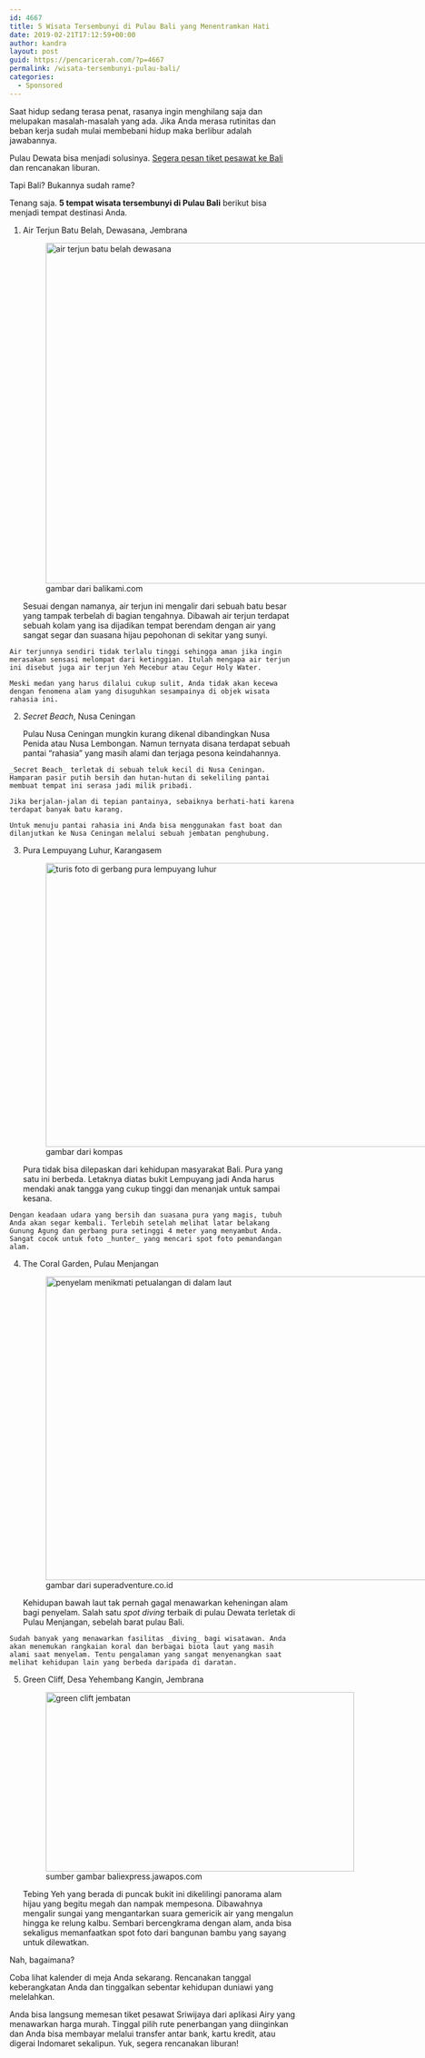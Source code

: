 ```yaml
---
id: 4667
title: 5 Wisata Tersembunyi di Pulau Bali yang Menentramkan Hati
date: 2019-02-21T17:12:59+00:00
author: kandra
layout: post
guid: https://pencaricerah.com/?p=4667
permalink: /wisata-tersembunyi-pulau-bali/
categories:
  - Sponsored
---
```

Saat hidup sedang terasa penat, rasanya ingin menghilang saja dan melupakan masalah-masalah yang ada. Jika Anda merasa rutinitas dan beban kerja sudah mulai membebani hidup maka berlibur adalah jawabannya.

Pulau Dewata bisa menjadi solusinya. <a href="https://www.airyrooms.com/tiket-pesawat" rel="noopener noreferrer" target="_blank">Segera pesan tiket pesawat ke Bali</a> dan rencanakan liburan.

Tapi Bali? Bukannya sudah rame?

Tenang saja. **5 tempat wisata tersembunyi di Pulau Bali** berikut bisa menjadi tempat destinasi Anda.

  1. Air Terjun Batu Belah, Dewasana, Jembrana  
    <figure style="width: 800px" class="wp-caption alignnone"><img loading="lazy" src="https://lh3.googleusercontent.com/IPEOfGkQ4rhtclzuru_qDm36zNnKgmrZ2_UdF9HGeEavSUbSxakjmZ6abLcfsygz0D79AZiWU3kWYcRWf7fLa2X6Td8Z3KuVREU2R_DL8b1v_wh5bMddOPoRq1hP_9NyNr6rZ1UIRQ=w800-h600-no" width="800" height="600" alt="air terjun batu belah dewasana" class="size-full" /><figcaption class="wp-caption-text">gambar dari balikami.com</figcaption></figure></p> 
    Sesuai dengan namanya, air terjun ini mengalir dari sebuah batu besar yang tampak terbelah di bagian tengahnya. Dibawah air terjun terdapat sebuah kolam yang isa dijadikan tempat berendam dengan air yang sangat segar dan suasana hijau pepohonan di sekitar yang sunyi. 
    
    Air terjunnya sendiri tidak terlalu tinggi sehingga aman jika ingin merasakan sensasi melompat dari ketinggian. Itulah mengapa air terjun ini disebut juga air terjun Yeh Mecebur atau Cegur Holy Water. 
    
    Meski medan yang harus dilalui cukup sulit, Anda tidak akan kecewa dengan fenomena alam yang disuguhkan sesampainya di objek wisata rahasia ini.

  2. _Secret Beach_, Nusa Ceningan  
    </p> 
    Pulau Nusa Ceningan mungkin kurang dikenal dibandingkan Nusa Penida atau Nusa Lembongan. Namun ternyata disana terdapat sebuah pantai &#8220;rahasia&#8221; yang masih alami dan terjaga pesona keindahannya.
    
    _Secret Beach_ terletak di sebuah teluk kecil di Nusa Ceningan. Hamparan pasir putih bersih dan hutan-hutan di sekeliling pantai membuat tempat ini serasa jadi milik pribadi.
    
    Jika berjalan-jalan di tepian pantainya, sebaiknya berhati-hati karena terdapat banyak batu karang. 
    
    Untuk menuju pantai rahasia ini Anda bisa menggunakan fast boat dan dilanjutkan ke Nusa Ceningan melalui sebuah jembatan penghubung.

  3. Pura Lempuyang Luhur, Karangasem  
    <figure style="width: 750px" class="wp-caption alignnone"><img loading="lazy" src="https://lh3.googleusercontent.com/ilmPWeumAM4qh_0PD9YqELth7tl1D5_suh2awlbULdaytBVWPcAFQunYm9xiut1Zmu7bxib6Nunyyi6qpKL3xysOEgu-KxIyeRiFNR5tTpVeS7QmFwS1kTQAv6DeKJ2U9sGo-u2XvSI7BfT_mR6n_29OIJue1NNc1B09q1a-t7xmm89JtycwvPF8E2VqJ3kr7WX2e6NklGQKAWVeBiAQqd8t-LocCUXFI6FHufhRDXgi7O43xUaE1MYbINeLvUljN-tYeNLbxoMRjhhc9VDXyD2SKHAljvecrdZ3ZjtITck421UzHApeOC-EV8tgFO9bx-39HtSDbxf0pijiTRgc23xH8Xr57RGkL83WpkP8z6vBZeDKAd6i7UERQS9Q-1lDNn3kUPXcq3PWm7fO1nU_qLNn4I1Oy-pGaYxoaOkBb-9dsKsrpQhBu-ZbP4n51CS3pmj7GvlUC0Xr-DxQ-oX2fQkMP2Dg0ELsn1tut8ves9oyn0DuV9TMVOyL1vx-trS7gr8hQ2SBIG5L_ii_-CuEc8WgDc_CVClb1YXVPyU279eW8Sa75Pn_XS5zjTaslMZg-2Z2kvfUWXMK0U-1pT4ba9SBJLCIrAGgNRcXhqJ190j1rSawgmAPlVPHm8p1wXGkYaHrtS-iryOrwkToPb7k2QQrACrJ_VSllHmD1buZ44479bqXzPm8IRldZGE0jsp9vkKL0uRZnKVlDF7d5aB3flwR=w750-h500-no" width="750" height="500" alt="turis  foto di gerbang pura lempuyang luhur" class="size-full" /><figcaption class="wp-caption-text">gambar dari kompas</figcaption></figure></p> 
    Pura tidak bisa dilepaskan dari kehidupan masyarakat Bali. Pura yang satu ini berbeda. Letaknya diatas bukit Lempuyang jadi Anda harus mendaki anak tangga yang cukup tinggi dan menanjak untuk sampai kesana.
    
    Dengan keadaan udara yang bersih dan suasana pura yang magis, tubuh Anda akan segar kembali. Terlebih setelah melihat latar belakang Gunung Agung dan gerbang pura setinggi 4 meter yang menyambut Anda. Sangat cocok untuk foto _hunter_ yang mencari spot foto pemandangan alam.

  4. The Coral Garden, Pulau Menjangan  
    <figure style="width: 800px" class="wp-caption alignnone"><img loading="lazy" src="https://lh3.googleusercontent.com/ePpx__-YuM0ej6Y15tZT4C4jKAmjPBKW96kDcDNfeoGS2qhoXXl3vJKh9gB5O9-3wIaimJojjyDF_DyyOZtMHv-BcVID99Pqg6dIZ0YPn8LjbVN7EYJnN_ErKkvPPSxq2ZGVOlgJ0Tn_VeIBthWXjWlEaDj0tuNld3Uhs5kjSpVtumFobjZrV9siQE6aufJL-Dm9GuWM6busFzUkwj5CMHzJPgY8h9U3tJMwzONNbEIiOOrMLXp02ymXLLH7Hp2OSyDHm7GEXb5McH3UNLSgnoioUHFlWFXwEGKFb4bhhy9k0fXNQBVcNL0TWPkN55C68OXRHvNfsIiHmQ-uSf1RTj-134huxnThDDVz9BK0Xy8ZURnpXAy2sER1K4JdrtjFtCyfaq9XUXJR4uqszrGehWTPAbT7Fucz05KO21iE4EPf3QbYdYMI5e7ZCv_N6gpAqRRkaEQdr6SQHnA6OLb1LlGKNX2pIWYmFq13q4EfMQHuDelGbPWl1ZdEhLZStNsyQJBu4noD34Ot5wxBhnzROI_xJuq6Y6wLbE2MSc7Pi4jPduow0ADqTM_cTw-h1hMCDkuZfSFTSGckUt9vp7aC6JoB0JTT4e33SlJW6V4NIV00gEeGGNaepRyOll3TzWhPDg3AInFK1mYddpBcxXJFr6R0_zuqFkNiLZy7xIIgRJeZF-EiPiyuyOPOlKZYpHVvC8Gjoppp0MgZMGYwaFgL8Sea=w800-h535-no" width="800" height="535" alt="penyelam menikmati petualangan di dalam laut" class="size-full" /><figcaption class="wp-caption-text">gambar dari superadventure.co.id</figcaption></figure></p> 
    Kehidupan bawah laut tak pernah gagal menawarkan keheningan alam bagi penyelam. Salah satu _spot diving_ terbaik di pulau Dewata terletak di Pulau Menjangan, sebelah barat pulau Bali.
    
    Sudah banyak yang menawarkan fasilitas _diving_ bagi wisatawan. Anda akan menemukan rangkaian koral dan berbagai biota laut yang masih alami saat menyelam. Tentu pengalaman yang sangat menyenangkan saat melihat kehidupan lain yang berbeda daripada di daratan.

  5. Green Cliff, Desa Yehembang Kangin, Jembrana  
    <figure style="width: 543px" class="wp-caption alignnone"><img loading="lazy" src="https://lh3.googleusercontent.com/KHWAWSaWoxcCeE5QYQdSTTWsmWkLeDN_rdZyj43-ff6cLX6L9e3d5w0bh1Y9UzLP7outRmUiv9-Vq8aDLZ6TLCih5z8WFyjdhNIwWZ3DWJlVsZtX8VUqYojo-_IrIArWdLfxd4SnSsHO7TNGSBSNtYmF184D1uWUI-UHnlqx-v0FRMhpUt_lQpUuZ2Fo_2VBoeMEDdweeN-GiHYW0n6sXEAFVpwO7OF2jjR1hnUEMrriLAtQ3ko-QhrI0nYjqjjHar0e38549XqvgzvwMoJJWdnp9KA6lXNELlzGOPUgT3cQ5SYdg4T6EShkcBSYORqy4j7yOvTGaxt5ub0oNm16qU_68-TnK4AWIoOA0ALxUA8fjK0e1xALa6ZiLrXPas_EEYUMtHVn1L5sArEgVLiqaIO2b-6HAEERCYnDiPyvgBI10o-W81FOacIAUSymCLy9iAB0FWK76uwFPSlC4pIoHtaAOqqIyJDZDxUFqEHuQPGJEDw2u6vPDL1tuVK09kX7YEkMjmVoXVJsF9228CAuDHVcXfF86weqPUqwwS6MLUpjMcZmgUEeQpB-FLMDJb4dUJGOlHcZKCY1_sv7KJiZSCj8t_iy1ljDvyyyHCwbMB5ynM92aR99CsmgGBYyqZDXSwVIgKemtiivSgJ3MTzB2xJP_eULBXT55sUDYzcOpEVbzXP4nko4pdB8EaeW8HkIyJ4mwI2rD0Kuy1Brn-XxLgJ1=w543-h316-no" width="543" height="316" alt="green clift jembatan" class="size-full" /><figcaption class="wp-caption-text">sumber gambar baliexpress.jawapos.com</figcaption></figure></p> 
    Tebing Yeh yang berada di puncak bukit ini dikelilingi panorama alam hijau yang begitu megah dan nampak mempesona. Dibawahnya mengalir sungai yang mengantarkan suara gemericik air yang mengalun hingga ke relung kalbu. Sembari bercengkrama dengan alam, anda bisa sekaligus memanfaatkan spot foto dari bangunan bambu yang sayang untuk dilewatkan.

Nah, bagaimana?

Coba lihat kalender di meja Anda sekarang. Rencanakan tanggal keberangkatan Anda dan tinggalkan sebentar kehidupan duniawi yang melelahkan.

Anda bisa langsung memesan tiket pesawat Sriwijaya dari aplikasi Airy yang menawarkan harga murah. Tinggal pilih rute penerbangan yang diinginkan dan Anda bisa membayar melalui transfer antar bank, kartu kredit, atau digerai Indomaret sekalipun. Yuk, segera rencanakan liburan!